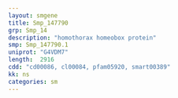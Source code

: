 ```yaml
---
layout: smgene
title: Smp_147790
grp: Smp_14
description: "homothorax homeobox protein"
smp: Smp_147790.1
uniprot: "G4VDM7"
length:  2916
cdd: "cd00086, cl00084, pfam05920, smart00389"
kk: ns
categories: sm
---
```

